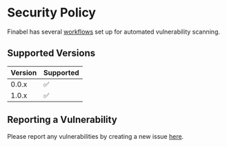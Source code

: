 # Security Policy

Finabel has several [workflows](https://github.com/gardhr/finabel/tree/main/.github/workflows) set up for automated vulnerability scanning.

## Supported Versions

| Version | Supported          |
| ------- | ------------------ |
| 0.0.x   | :white_check_mark: |
| 1.0.x   | :white_check_mark: |

## Reporting a Vulnerability

Please report any vulnerabilities by creating a new issue [here](https://github.com/gardhr/finabel/issues/new/choose).
